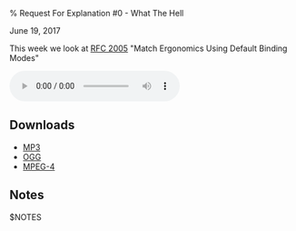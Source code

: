 % Request For Explanation #0 - What The Hell

<div class="date">June 19, 2017</div>

This week we look at [RFC 2005](https://github.com/rust-lang/rfcs/blob/master/text/2005-match-ergonomics.md)
"Match Ergonomics Using Default Binding Modes"

<audio controls="controls">
    <source src="episode.mp3" type="audio/mp3">
    <source src="episode.ogg" type="audio/ogg">
    <source src="episode.m4a" type="audio/x-m4a">
</audio>


## Downloads

* [MP3](episode.mp3)
* [OGG](episode.ogg)
* [MPEG-4](episode.m4a)


## Notes

$NOTES
